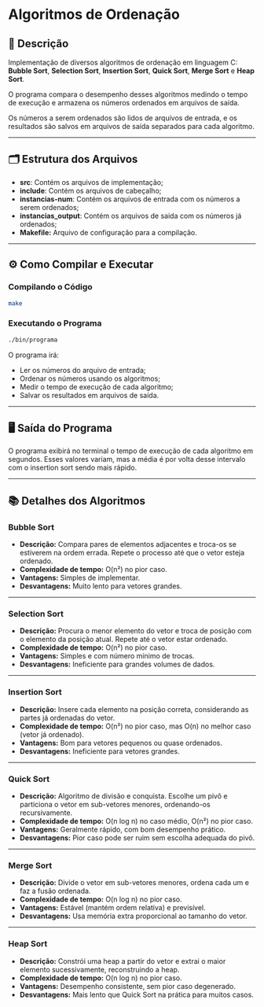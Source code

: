# Algoritmos de Ordenação

## 📄 Descrição
Implementação de diversos algoritmos de ordenação em linguagem C:  
**Bubble Sort**, **Selection Sort**, **Insertion Sort**, **Quick Sort**, **Merge Sort** e **Heap Sort**.  

O programa compara o desempenho desses algoritmos medindo o tempo de execução e armazena os números ordenados em arquivos de saída.

Os números a serem ordenados são lidos de arquivos de entrada, e os resultados são salvos em arquivos de saída separados para cada algoritmo.

---

## 🗂️ Estrutura dos Arquivos

- **src**: Contém os arquivos de implementação;
- **include**: Contém os arquivos de cabeçalho;
- **instancias-num**: Contém os arquivos de entrada com os números a serem ordenados;
- **instancias_output**: Contém os arquivos de saida com os números já ordenados;
-  **Makefile:** Arquivo de configuração para a compilação.

---

## ⚙️ Como Compilar e Executar

### Compilando o Código

```bash
make
```

### Executando o Programa

```bash
./bin/programa
```

O programa irá:
- Ler os números do arquivo de entrada;
- Ordenar os números usando os algoritmos;
- Medir o tempo de execução de cada algoritmo;
- Salvar os resultados em arquivos de saída.

---

## 🖥️ Saída do Programa
O programa exibirá no terminal o tempo de execução de cada algoritmo em segundos. Esses valores variam, mas a média é por volta desse intervalo com o insertion sort sendo mais rápido.

---

## 📚 Detalhes dos Algoritmos

### Bubble Sort
- **Descrição:** Compara pares de elementos adjacentes e troca-os se estiverem na ordem errada. Repete o processo até que o vetor esteja ordenado.
- **Complexidade de tempo:** O(n²) no pior caso.
- **Vantagens:** Simples de implementar.
- **Desvantagens:** Muito lento para vetores grandes.

---

### Selection Sort
- **Descrição:** Procura o menor elemento do vetor e troca de posição com o elemento da posição atual. Repete até o vetor estar ordenado.
- **Complexidade de tempo:** O(n²) no pior caso.
- **Vantagens:** Simples e com número mínimo de trocas.
- **Desvantagens:** Ineficiente para grandes volumes de dados.

---

### Insertion Sort
- **Descrição:** Insere cada elemento na posição correta, considerando as partes já ordenadas do vetor.
- **Complexidade de tempo:** O(n²) no pior caso, mas O(n) no melhor caso (vetor já ordenado).
- **Vantagens:** Bom para vetores pequenos ou quase ordenados.
- **Desvantagens:** Ineficiente para vetores grandes.

---

### Quick Sort
- **Descrição:** Algoritmo de divisão e conquista. Escolhe um pivô e particiona o vetor em sub-vetores menores, ordenando-os recursivamente.
- **Complexidade de tempo:** O(n log n) no caso médio, O(n²) no pior caso.
- **Vantagens:** Geralmente rápido, com bom desempenho prático.
- **Desvantagens:** Pior caso pode ser ruim sem escolha adequada do pivô.

---

### Merge Sort
- **Descrição:** Divide o vetor em sub-vetores menores, ordena cada um e faz a fusão ordenada.
- **Complexidade de tempo:** O(n log n) no pior caso.
- **Vantagens:** Estável (mantém ordem relativa) e previsível.
- **Desvantagens:** Usa memória extra proporcional ao tamanho do vetor.

---

### Heap Sort
- **Descrição:** Constrói uma heap a partir do vetor e extrai o maior elemento sucessivamente, reconstruindo a heap.
- **Complexidade de tempo:** O(n log n) no pior caso.
- **Vantagens:** Desempenho consistente, sem pior caso degenerado.
- **Desvantagens:** Mais lento que Quick Sort na prática para muitos casos.

